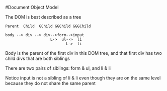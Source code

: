#Document Object Model

The DOM is best described as a tree

```
Parent  Child  GChild GGChild GGGChild

body --> div --> div-->form-->input
                    L->  ul-->  li
                           L->  li
```

Body is the parent of the first div in this DOM tree, and that first div has two child divs that are both siblings

There are two pairs of siblings: form & ul, and li & li

Notice input is not a sibling of li & li even though they are on the same level because they do not share the same parent
